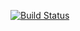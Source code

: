 [![Build Status](https://www.bitrise.io/app/51acb9050083d767/status.svg?token=WYt--gcO55rSbslz9ExTRg&branch=master)](https://www.bitrise.io/app/51acb9050083d767)

